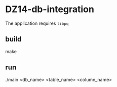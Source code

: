# DZ14-db-integration

The application requires ```libpq``` <br />

## build

make

## run

./main <db_name> <table_name> <column_name>
